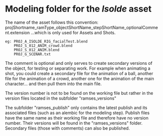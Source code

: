 # Modeling folder for the *Isolde* asset

The name of the asset follows this convention:
    projShortname_ramType_objectShortName_stepShortName_optionalComment.extension
    ...which is only used for Assets and Shots.

    eg: PROJ_A_ISOLDE_RIG_facialTest.blend
        PROJ_S_012_ANIM_crowd.blend
        PROJ_S_012_ANIM.blend
        PROJ_G_SCENAR.txt

The comment is optional and only serves to create secondary versions of the object, for testing or separating work.
For example when animating a shot, you could create a secondary file for the animation of a ball, another file for the animation of a crowd, another one for the animation of the main character... and then pull them into the main file.

The version number is not to be found on the working file but rather in the version files located in the subfolder "ramses_versions"

The subfolder "ramses_publish" only contains the latest publish and its associated files (such as an alembic for the modeling step).
Publish files have the same name as their working file and therefore have no version number. Their versions will be found in the "ramses_versions" folder.
Secondary files (those with comments) can also be published.